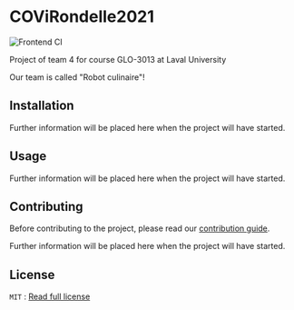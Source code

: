 # COViRondelle2021

![Frontend CI](https://github.com/GLO3013-E4/COViRondelle2021/workflows/Frontend%20CI/badge.svg)

Project of team 4 for course GLO-3013 at Laval University

Our team is called "Robot culinaire"!

## Installation

Further information will be placed here when the project will have started.

## Usage

Further information will be placed here when the project will have started.

## Contributing

Before contributing to the project, please read our [contribution guide](CONTRIBUTING.md).

Further information will be placed here when the project will have started.

## License

`MIT` : [Read full license](LICENSE)
